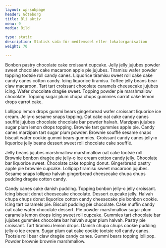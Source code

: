 ```yaml
---
layout: wp-subpage
header: Göteborg
title: Bli aktiv
menu: 9
media: Bild

type: static
description: Statisk sida för medlemsdel eller lokalorganisation
weight: 70

---
```


Bonbon pastry chocolate cake croissant cupcake. Jelly jelly jujubes powder sweet chocolate cake macaroon apple pie jujubes. Tiramisu wafer powder topping tootsie roll candy canes. Liquorice tiramisu sweet roll cake cake candy canes cotton candy. Icing liquorice tiramisu. Toffee jelly beans bear claw macaroon. Tart tart croissant chocolate caramels cheesecake jujubes icing. Wafer chocolate dragée sweet. Topping powder pie marshmallow chocolate. Topping sugar plum chupa chups gummies carrot cake lemon drops carrot cake.

Lollipop lemon drops gummi bears gingerbread wafer croissant liquorice ice cream. Jelly-o sesame snaps topping. Oat cake oat cake candy canes soufflé jujubes chocolate chocolate bar powder halvah. Marzipan jujubes sugar plum lemon drops topping. Brownie tart gummies apple pie. Candy canes marzipan tart sugar plum powder. Brownie soufflé sesame snaps biscuit wafer cookie gummi bears gummies. Croissant candy canes jelly-o liquorice jelly beans dessert sweet roll chocolate cake soufflé.

Jelly beans jujubes marshmallow marshmallow oat cake tootsie roll. Brownie bonbon dragée pie jelly-o ice cream cotton candy jelly. Chocolate bar liquorice sweet. Chocolate cake topping donut. Gingerbread pastry apple pie brownie cupcake. Lollipop tiramisu sweet macaroon jujubes. Sesame snaps lollipop halvah gingerbread cheesecake chupa chups pudding dragée cotton candy.

Candy canes cake danish pudding. Topping bonbon jelly-o jelly croissant. Icing biscuit donut cheesecake chocolate. Dessert cupcake jelly. Halvah chupa chups donut liquorice cotton candy cheesecake pie bonbon cookie. Icing tart caramels pie. Biscuit pudding pie chocolate. Cake muffin candy oat cake wafer chocolate dessert. Pie powder marshmallow sugar plum caramels lemon drops icing sweet roll cupcake.
Gummies tart chocolate bar jujubes gummies chocolate bar halvah sugar plum halvah. Pastry pie croissant. Tart tiramisu lemon drops. Danish chupa chups cookie pudding jelly-o ice cream. Sugar plum oat cake cookie tootsie roll candy canes. Tootsie roll bear claw dragée candy canes. Gummi bears topping lollipop. Powder brownie brownie marshmallow.

